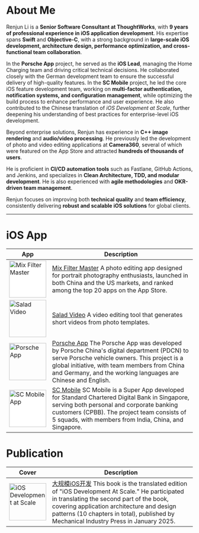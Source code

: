 # About Me

Renjun Li is a **Senior Software Consultant at ThoughtWorks**, with **9 years of professional experience in iOS application development**. His expertise spans **Swift** and **Objective-C**, with a strong background in **large-scale iOS development, architecture design, performance optimization, and cross-functional team collaboration**.

In the **Porsche App** project, he served as the **iOS Lead**, managing the Home Charging team and driving critical technical decisions. He collaborated closely with the German development team to ensure the successful delivery of high-quality features. In the **SC Mobile** project, he led the core iOS feature development team, working on **multi-factor authentication, notification systems, and configuration management**, while optimizing the build process to enhance performance and user experience. He also contributed to the Chinese translation of *iOS Development at Scale*, further deepening his understanding of best practices for enterprise-level iOS development.

Beyond enterprise solutions, Renjun has experience in **C++ image rendering** and **audio/video processing**. He previously led the development of photo and video editing applications at **Camera360**, several of which were featured on the App Store and attracted **hundreds of thousands of users**.

He is proficient in **CI/CD automation tools** such as Fastlane, GitHub Actions, and Jenkins, and specializes in **Clean Architecture, TDD, and modular development**. He is also experienced with **agile methodologies** and **OKR-driven team management**.

Renjun focuses on improving both **technical quality** and **team efficiency**, consistently delivering **robust and scalable iOS solutions** for global clients.

---

# iOS App

| App | Description |
|------|------|
| <img src="https://is1-ssl.mzstatic.com/image/thumb/Purple221/v4/90/96/2c/90962c84-200e-80cf-80ea-56030eea53ac/AppIcon-0-0-1x_U007emarketing-0-6-0-85-220.png/246x0w.webp" alt="Mix Filter Master" width="100" height="100" style="background-color:#fff;"/> | [Mix Filter Master](https://apps.apple.com/cn/app/mix%E6%BB%A4%E9%95%9C%E5%A4%A7%E5%B8%88-%E5%88%9B%E6%84%8F%E6%97%A0%E9%99%90%E7%9A%84%E5%9B%BE%E5%83%8F%E7%BC%96%E8%BE%91%E4%B8%8E%E6%B5%B7%E6%8A%A5%E5%AE%9A%E5%88%B6/id913947918) A photo editing app designed for portrait photography enthusiasts, launched in both China and the US markets, and ranked among the top 20 apps on the App Store. |
| <img src="https://is1-ssl.mzstatic.com/image/thumb/Purple115/v4/f0/36/d4/f036d482-a0c7-666e-5c60-43e012ad9af0/AppIcon-0-0-1x_U007emarketing-0-0-0-5-0-0-sRGB-0-0-0-GLES2_U002c0-512MB-85-220-0-0.png/246x0w.webp" alt="Salad Video" width="100" height="100"/> | [Salad Video](https://apps.apple.com/cn/app/%E6%B2%99%E6%8B%89%E8%A7%86%E9%A2%91-%E5%8F%AA%E7%94%A8%E7%85%A7%E7%89%87%E5%B0%B1%E8%83%BD%E5%81%9A%E8%A7%86%E9%A2%91/id1471276682) A video editing tool that generates short videos from photo templates. |
| <img src="https://is1-ssl.mzstatic.com/image/thumb/Purple211/v4/c9/d6/89/c9d689eb-c236-bdac-2dcd-e7d2fd1c6872/default-0-0-1x_U007ephone-0-1-85-220.png/246x0w.webp" alt="Porsche App" width="100" height="100"/> | [Porsche App](https://apps.apple.com/cn/app/%E4%BF%9D%E6%97%B6%E6%8D%B7/id1492218590) The Porsche App was developed by Porsche China's digital department (PDCN) to serve Porsche vehicle owners. This project is a global initiative, with team members from China and Germany, and the working languages are Chinese and English. |
| <img src="https://is1-ssl.mzstatic.com/image/thumb/Purple221/v4/51/72/dd/5172ddf5-786a-996d-f9e4-3aa0c9e719ed/AppIcon-0-0-1x_U007emarketing-0-8-0-85-220.png/246x0w.webp" alt="SC Mobile App" width="100" height="100" style="background-color:#fff;"/> | [SC Mobile](https://apps.apple.com/sg/app/sc-mobile-singapore/id367337298?l=zh-Hans-CN) SC Mobile is a Super App developed for Standard Chartered Digital Bank in Singapore, serving both personal and corporate banking customers (CPBB). The project team consists of 5 squads, with members from India, China, and Singapore. |


# Publication

| Cover | Description |
|------|------|
| <img src="https://img12.360buyimg.com/n1/s720x720_jfs/t1/268175/25/19930/81197/67af1c55F8586e6df/a76506ecb47b4701.jpg" alt="iOS Development at Scale" width="100" height="100"/> | [大规模iOS开发](https://item.jd.com/10137611955092.html) This book is the translated edition of "iOS Development At Scale." He participated in translating the second part of the book, covering application architecture and design patterns (10 chapters in total), published by Mechanical Industry Press in January 2025. |






